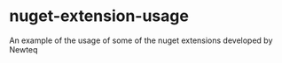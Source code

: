 # nuget-extension-usage
An example of the usage of some of the nuget extensions developed by Newteq
